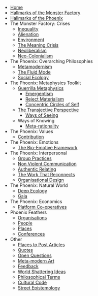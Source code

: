 * [Home][1]
* [Hallmarks of the Monster Factory][2]
* [Hallmarks of the Phoenix][3]
* The Monster Factory: Crises
	* [Inequality][4]
	* [Alienation][5]
	* [Environment][6]
	* [The Meaning Crisis][7]
	* [Neoliberalism][8]
	* [Neo-Colonialism][9]
* The Phoenix: Overarching Philosophies
	* [Metamodernism][10]
	* [The Fluid Mode][11]
	* [Social Ecology][12]
* The Phoenix: Metaphysics Toolkit
	* [Guerrilla Metaphysics][13]
		* [Emergentism][14]
		* [Reject Materialism][15]
		* [Concentric Circles of Self][16]
	* [The Transjective Perspective][17]
		* [Ways of Seeing][18]
	* Ways of Knowing
		* [Meta-rationality][19]
* The Phoenix: Values
	* [Contribution][20]
*  The Phoenix: Emotions
	*  [The Bio-Emotive Framework][21]
* The Phoenix: Interpersonal
	* [Group Practices][22]
	* [Non Violent Communication][23]
	* [Authentic Relating][24]
	* [The Work That Reconnects][25]
	* [Organisational Design][26]
* The Phoenix: Natural World
	* [Deep Ecology][27]
	* [Gaia][28]
* The Phoenix: Economics
	* [Platform Co-operatives][29]
* Phoenix Feathers
	* [Organisations][30]
	* [People][31]
	* [Places][32]
	* [Conferences][33]
* Other
	* [Places to Post Articles][34]
	* [Quotes][35]
	* [Open Questions][36]
	* [Meta-modern Art][37]
	* [Feedback][38]
	* [World Shattering Ideas][39]
	* [Philosophical Terms][40]
	* [Cultural Code][41]
	* [Street Epistemology][42]

[1]:	Welcome%20to%20The%20Phoenix%20Project.md
[2]:	Hallmarks%20of%20the%20Monster%20Factory.md
[3]:	Hallmarks%20of%20the%20Phoenix.md
[4]:	inequality.md
[5]:	alienation.md
[6]:	environment.md
[7]:	The%20Meaning%20Crisis.md
[8]:	Neoliberalism.md
[9]:	Neo-Colonialism.md
[10]:	metamodernism.md
[11]:	The%20Fluid%20Mode.md
[12]:	Social%20Ecology.md
[13]:	Guerrilla%20Metaphysics.md
[14]:	Emergentism.md
[15]:	Reject%20Materialism
[16]:	Concentric%20Circles%20of%20Self.md
[17]:	The%20Transjective%20Perspective.md
[18]:	Ways%20of%20Seeing.md
[19]:	Meta-rationality.md
[20]:	contribution.md
[21]:	The%20Bio-Emotive%20Framework.md
[22]:	Group%20Practices.md
[23]:	Non%20Violent%20Communication.md
[24]:	Authentic%20Relating.md
[25]:	The%20Work%20That%20Reconnects.md
[26]:	Organisational%20Design.md
[27]:	Deep%20Ecology.md
[28]:	Gaia.md
[29]:	Platform%20Co-ops.md
[30]:	organisations.md
[31]:	people.md
[32]:	places.md
[33]:	conferences.md
[34]:	Places%20To%20Post%20Articles.md
[35]:	quotes.md
[36]:	Open%20Questions.md
[37]:	Metamodern%20Art.md
[38]:	feedback.md
[39]:	World%20Shattering%20Ideas.md
[40]:	Philosophical%20Terms.md
[41]:	Culture%20Code.md
[42]:	Street%20Epistemology.md